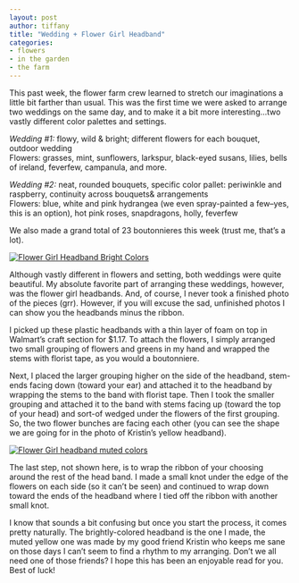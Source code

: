 ```yaml
---
layout: post
author: tiffany
title: "Wedding + Flower Girl Headband"
categories: 
- flowers
- in the garden
- the farm
---
```


This past week, the flower farm crew learned to stretch our imaginations a little bit farther than usual. This was the first time we were asked to arrange two weddings on the same day, and to make it a bit more interesting…two vastly different color palettes and settings.

_Wedding #1:_ flowy, wild & bright; different flowers for each bouquet, outdoor wedding  
Flowers: grasses, mint, sunflowers, larkspur, black-eyed susans, lilies, bells of ireland, feverfew, campanula, and more.

_Wedding #2:_ neat, rounded bouquets, specific color pallet: periwinkle and raspberry, continuity across bouquets& arrangements  
Flowers: blue, white and pink hydrangea (we even spray-painted a few–yes, this is an option), hot pink roses, snapdragons, holly, feverfew

We also made a grand total of 23 boutonnieres this week (trust me, that’s a lot).

[![Flower Girl Headband Bright Colors](jekyll_uploads/2012/06/flowergirlheadband-325x419.jpg "flowergirlheadband")](http://www.sweetpeonies.com/2012/06/wedding-flower-girl-headband/flowergirlheadband/)

Although vastly different in flowers and setting, both weddings were quite beautiful. My absolute favorite part of arranging these weddings, however, was the flower girl headbands. And, of course, I never took a finished photo of the pieces (grr). However, if you will excuse the sad, unfinished photos I can show you the headbands minus the ribbon.

I picked up these plastic headbands with a thin layer of foam on top in Walmart’s craft section for $1.17\. To attach the flowers, I simply arranged two small grouping of flowers and greens in my hand and wrapped the stems with florist tape, as you would a boutonniere.

Next, I placed the larger grouping higher on the side of the headband, stem-ends facing down (toward your ear) and attached it to the headband by wrapping the stems to the band with florist tape. Then I took the smaller grouping and attached it to the band with stems facing up (toward the top of your head) and sort-of wedged under the flowers of the first grouping. So, the two flower bunches are facing each other (you can see the shape we are going for in the photo of Kristin’s yellow headband).

[![Flower Girl headband muted colors](jekyll_uploads/2012/06/flowergirlheadband1-325x216.jpg "flowergirlheadband")](http://www.sweetpeonies.com/2012/06/wedding-flower-girl-headband/flowergirlheadband-2/)

The last step, not shown here, is to wrap the ribbon of your choosing around the rest of the head band. I made a small knot under the edge of the flowers on each side (so it can’t be seen) and continued to wrap down toward the ends of the headband where I tied off the ribbon with another small knot.

I know that sounds a bit confusing but once you start the process, it comes pretty naturally. The brightly-colored headband is the one I made, the muted yellow one was made by my good friend Kristin who keeps me sane on those days I can’t seem to find a rhythm to my arranging. Don’t we all need one of those friends? I hope this has been an enjoyable read for you. Best of luck!
